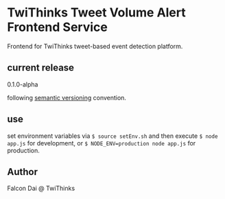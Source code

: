 TwiThinks Tweet Volume Alert Frontend Service
=============================================
Frontend for TwiThinks tweet-based event detection platform.

current release
---------------
0.1.0-alpha

following [semantic versioning](http://semver.org/) convention.

use
---
set environment variables via
```$ source setEnv.sh```
and then execute
```$ node app.js```
for development, or
```$ NODE_ENV=production node app.js```
for production.

Author
------
Falcon Dai @ TwiThinks